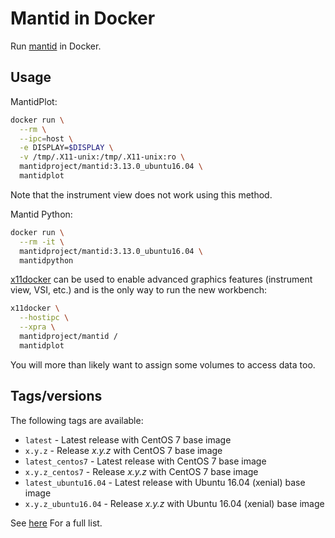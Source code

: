 # Mantid in Docker

Run [mantid](https://www.mantidproject.org) in Docker.

## Usage

MantidPlot:
```sh
docker run \
  --rm \
  --ipc=host \
  -e DISPLAY=$DISPLAY \
  -v /tmp/.X11-unix:/tmp/.X11-unix:ro \
  mantidproject/mantid:3.13.0_ubuntu16.04 \
  mantidplot
```

Note that the instrument view does not work using this method.

Mantid Python:
```sh
docker run \
  --rm -it \
  mantidproject/mantid:3.13.0_ubuntu16.04 \
  mantidpython
```

[x11docker](https://github.com/mviereck/x11docker) can be used to enable
advanced graphics features (instrument view, VSI, etc.) and is the only way to
run the new workbench:
```sh
x11docker \
  --hostipc \
  --xpra \
  mantidproject/mantid /
  mantidplot
```

You will more than likely want to assign some volumes to access data too.

## Tags/versions

The following tags are available:

- `latest` - Latest release with CentOS 7 base image
- `x.y.z` - Release *x.y.z* with CentOS 7 base image
- `latest_centos7` - Latest release with CentOS 7 base image
- `x.y.z_centos7` - Release *x.y.z* with CentOS 7 base image
- `latest_ubuntu16.04` - Latest release with Ubuntu 16.04 (xenial) base image
- `x.y.z_ubuntu16.04` - Release *x.y.z* with Ubuntu 16.04 (xenial) base image

See [here](https://hub.docker.com/r/mantidproject/mantid/tags/) For a full list.
